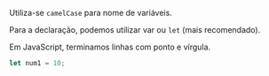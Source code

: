 Utiliza-se `camelCase` para nome de variáveis.

Para a declaração, podemos utilizar var ou `let` (mais recomendado).

Em JavaScript, terminamos linhas com ponto e vírgula.

```JavaScript
let num1 = 10;
```